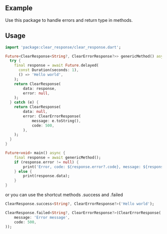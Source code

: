 ## Example
Use this package to handle errors and return type in methods.

## Usage
```dart
import 'package:clear_response/clear_response.dart';

Future<ClearResponse<String?, ClearErrorResponse?>> genericMethod() async {
  try {
    final response = await Future.delayed(
      const Duration(seconds: 1),
      () => 'Hello world',
    );
    return ClearResponse(
        data: response,
        error: null,
    );
  } catch (e) {
    return ClearResponse(
        data: null,
        error: ClearErrorResponse(
            message: e.toString(), 
            code: 500,
        ),
    );
  }
}

Future<void> main() async {
    final response = await genericMethod();
    if (response.error != null) {
        print('Error, code: ${response.error?.code}, message: ${response.error?.message}');
    } else {
        print(response.data);
    }
}
```

or you can use the shortcut methods .success and .failed
```dart
ClearResponse.success<String?, ClearErrorResponse?>('Hello world');
```
```dart
ClearResponse.failed<String?, ClearErrorResponse?>(ClearErrorResponse(
    message: 'Error message',
    code: 500,
));
```
    